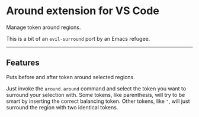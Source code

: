 # Around extension for VS Code

Manage token around regions.

This is a bit of an `evil-surround` port by an Emacs refugee.

-----------------------------------------------------------------------------------------------------------

## Features

Puts before and after token around selected regions.

Just invoke the `around.around` command and select the token you want to surround your selection with. Some tokens, like parenthesis, will try to be smart by inserting the correct balancing token. Other tokens, like `"`, will just surround the region with two identical tokens.